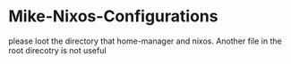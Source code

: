 # Mike-Nixos-Configurations

please loot the directory that home-manager and nixos.
Another file in the root direcotry is not useful

